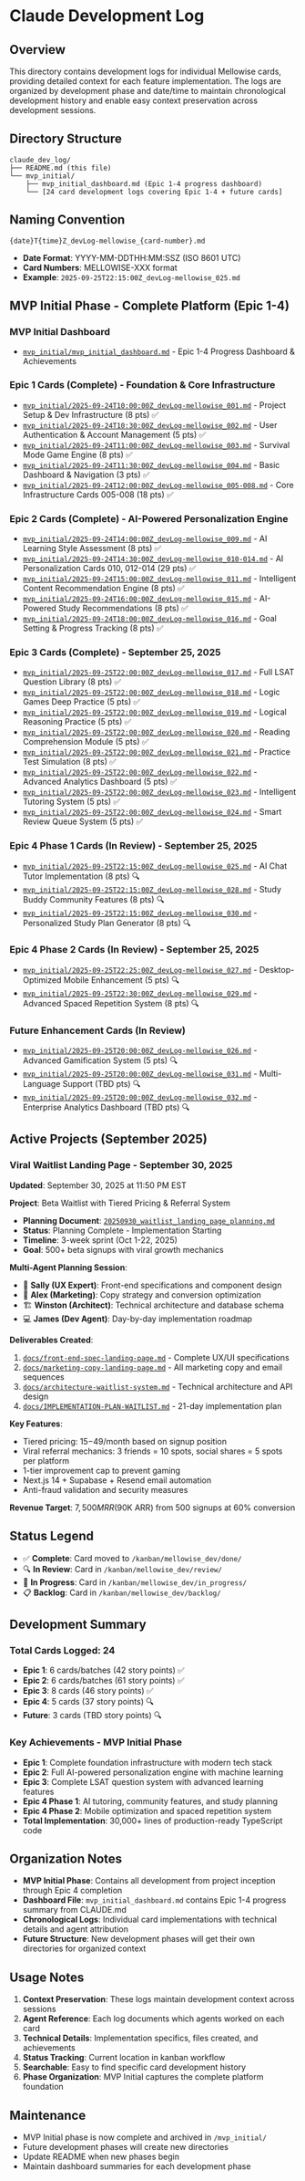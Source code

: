 # Claude Development Log

## Overview
This directory contains development logs for individual Mellowise cards, providing detailed context for each feature implementation. The logs are organized by development phase and date/time to maintain chronological development history and enable easy context preservation across development sessions.

## Directory Structure
```
claude_dev_log/
├── README.md (this file)
└── mvp_initial/
    ├── mvp_initial_dashboard.md (Epic 1-4 progress dashboard)
    └── [24 card development logs covering Epic 1-4 + future cards]
```

## Naming Convention
`{date}T{time}Z_devLog-mellowise_{card-number}.md`

- **Date Format**: YYYY-MM-DDTHH:MM:SSZ (ISO 8601 UTC)
- **Card Numbers**: MELLOWISE-XXX format
- **Example**: `2025-09-25T22:15:00Z_devLog-mellowise_025.md`

## MVP Initial Phase - Complete Platform (Epic 1-4)

### MVP Initial Dashboard
- [`mvp_initial/mvp_initial_dashboard.md`](./mvp_initial/mvp_initial_dashboard.md) - Epic 1-4 Progress Dashboard & Achievements

### Epic 1 Cards (Complete) - Foundation & Core Infrastructure
- [`mvp_initial/2025-09-24T10:00:00Z_devLog-mellowise_001.md`](./mvp_initial/2025-09-24T10:00:00Z_devLog-mellowise_001.md) - Project Setup & Dev Infrastructure (8 pts) ✅
- [`mvp_initial/2025-09-24T10:30:00Z_devLog-mellowise_002.md`](./mvp_initial/2025-09-24T10:30:00Z_devLog-mellowise_002.md) - User Authentication & Account Management (5 pts) ✅
- [`mvp_initial/2025-09-24T11:00:00Z_devLog-mellowise_003.md`](./mvp_initial/2025-09-24T11:00:00Z_devLog-mellowise_003.md) - Survival Mode Game Engine (8 pts) ✅
- [`mvp_initial/2025-09-24T11:30:00Z_devLog-mellowise_004.md`](./mvp_initial/2025-09-24T11:30:00Z_devLog-mellowise_004.md) - Basic Dashboard & Navigation (3 pts) ✅
- [`mvp_initial/2025-09-24T12:00:00Z_devLog-mellowise_005-008.md`](./mvp_initial/2025-09-24T12:00:00Z_devLog-mellowise_005-008.md) - Core Infrastructure Cards 005-008 (18 pts) ✅

### Epic 2 Cards (Complete) - AI-Powered Personalization Engine
- [`mvp_initial/2025-09-24T14:00:00Z_devLog-mellowise_009.md`](./mvp_initial/2025-09-24T14:00:00Z_devLog-mellowise_009.md) - AI Learning Style Assessment (8 pts) ✅
- [`mvp_initial/2025-09-24T14:30:00Z_devLog-mellowise_010-014.md`](./mvp_initial/2025-09-24T14:30:00Z_devLog-mellowise_010-014.md) - AI Personalization Cards 010, 012-014 (29 pts) ✅
- [`mvp_initial/2025-09-24T15:00:00Z_devLog-mellowise_011.md`](./mvp_initial/2025-09-24T15:00:00Z_devLog-mellowise_011.md) - Intelligent Content Recommendation Engine (8 pts) ✅
- [`mvp_initial/2025-09-24T16:00:00Z_devLog-mellowise_015.md`](./mvp_initial/2025-09-24T16:00:00Z_devLog-mellowise_015.md) - AI-Powered Study Recommendations (8 pts) ✅
- [`mvp_initial/2025-09-24T18:00:00Z_devLog-mellowise_016.md`](./mvp_initial/2025-09-24T18:00:00Z_devLog-mellowise_016.md) - Goal Setting & Progress Tracking (8 pts) ✅

### Epic 3 Cards (Complete) - September 25, 2025
- [`mvp_initial/2025-09-25T22:00:00Z_devLog-mellowise_017.md`](./mvp_initial/2025-09-25T22:00:00Z_devLog-mellowise_017.md) - Full LSAT Question Library (8 pts) ✅
- [`mvp_initial/2025-09-25T22:00:00Z_devLog-mellowise_018.md`](./mvp_initial/2025-09-25T22:00:00Z_devLog-mellowise_018.md) - Logic Games Deep Practice (5 pts) ✅
- [`mvp_initial/2025-09-25T22:00:00Z_devLog-mellowise_019.md`](./mvp_initial/2025-09-25T22:00:00Z_devLog-mellowise_019.md) - Logical Reasoning Practice (5 pts) ✅
- [`mvp_initial/2025-09-25T22:00:00Z_devLog-mellowise_020.md`](./mvp_initial/2025-09-25T22:00:00Z_devLog-mellowise_020.md) - Reading Comprehension Module (5 pts) ✅
- [`mvp_initial/2025-09-25T22:00:00Z_devLog-mellowise_021.md`](./mvp_initial/2025-09-25T22:00:00Z_devLog-mellowise_021.md) - Practice Test Simulation (8 pts) ✅
- [`mvp_initial/2025-09-25T22:00:00Z_devLog-mellowise_022.md`](./mvp_initial/2025-09-25T22:00:00Z_devLog-mellowise_022.md) - Advanced Analytics Dashboard (5 pts) ✅
- [`mvp_initial/2025-09-25T22:00:00Z_devLog-mellowise_023.md`](./mvp_initial/2025-09-25T22:00:00Z_devLog-mellowise_023.md) - Intelligent Tutoring System (5 pts) ✅
- [`mvp_initial/2025-09-25T22:00:00Z_devLog-mellowise_024.md`](./mvp_initial/2025-09-25T22:00:00Z_devLog-mellowise_024.md) - Smart Review Queue System (5 pts) ✅

### Epic 4 Phase 1 Cards (In Review) - September 25, 2025
- [`mvp_initial/2025-09-25T22:15:00Z_devLog-mellowise_025.md`](./mvp_initial/2025-09-25T22:15:00Z_devLog-mellowise_025.md) - AI Chat Tutor Implementation (8 pts) 🔍
- [`mvp_initial/2025-09-25T22:15:00Z_devLog-mellowise_028.md`](./mvp_initial/2025-09-25T22:15:00Z_devLog-mellowise_028.md) - Study Buddy Community Features (8 pts) 🔍
- [`mvp_initial/2025-09-25T22:15:00Z_devLog-mellowise_030.md`](./mvp_initial/2025-09-25T22:15:00Z_devLog-mellowise_030.md) - Personalized Study Plan Generator (8 pts) 🔍

### Epic 4 Phase 2 Cards (In Review) - September 25, 2025
- [`mvp_initial/2025-09-25T22:25:00Z_devLog-mellowise_027.md`](./mvp_initial/2025-09-25T22:25:00Z_devLog-mellowise_027.md) - Desktop-Optimized Mobile Enhancement (5 pts) 🔍
- [`mvp_initial/2025-09-25T22:30:00Z_devLog-mellowise_029.md`](./mvp_initial/2025-09-25T22:30:00Z_devLog-mellowise_029.md) - Advanced Spaced Repetition System (8 pts) 🔍

### Future Enhancement Cards (In Review)
- [`mvp_initial/2025-09-25T20:00:00Z_devLog-mellowise_026.md`](./mvp_initial/2025-09-25T20:00:00Z_devLog-mellowise_026.md) - Advanced Gamification System (5 pts) 🔍
- [`mvp_initial/2025-09-25T20:00:00Z_devLog-mellowise_031.md`](./mvp_initial/2025-09-25T20:00:00Z_devLog-mellowise_031.md) - Multi-Language Support (TBD pts) 🔍
- [`mvp_initial/2025-09-25T20:00:00Z_devLog-mellowise_032.md`](./mvp_initial/2025-09-25T20:00:00Z_devLog-mellowise_032.md) - Enterprise Analytics Dashboard (TBD pts) 🔍

## Active Projects (September 2025)

### Viral Waitlist Landing Page - September 30, 2025
**Updated**: September 30, 2025 at 11:50 PM EST

**Project**: Beta Waitlist with Tiered Pricing & Referral System
- **Planning Document**: [`20250930_waitlist_landing_page_planning.md`](./20250930_waitlist_landing_page_planning.md)
- **Status**: Planning Complete - Implementation Starting
- **Timeline**: 3-week sprint (Oct 1-22, 2025)
- **Goal**: 500+ beta signups with viral growth mechanics

**Multi-Agent Planning Session**:
- 🎨 **Sally (UX Expert)**: Front-end specifications and component design
- 📣 **Alex (Marketing)**: Copy strategy and conversion optimization
- 🏗️ **Winston (Architect)**: Technical architecture and database schema
- 💻 **James (Dev Agent)**: Day-by-day implementation roadmap

**Deliverables Created**:
1. [`docs/front-end-spec-landing-page.md`](../docs/front-end-spec-landing-page.md) - Complete UX/UI specifications
2. [`docs/marketing-copy-landing-page.md`](../docs/marketing-copy-landing-page.md) - All marketing copy and email sequences
3. [`docs/architecture-waitlist-system.md`](../docs/architecture-waitlist-system.md) - Technical architecture and API design
4. [`docs/IMPLEMENTATION-PLAN-WAITLIST.md`](../docs/IMPLEMENTATION-PLAN-WAITLIST.md) - 21-day implementation plan

**Key Features**:
- Tiered pricing: $15-$49/month based on signup position
- Viral referral mechanics: 3 friends = 10 spots, social shares = 5 spots per platform
- 1-tier improvement cap to prevent gaming
- Next.js 14 + Supabase + Resend email automation
- Anti-fraud validation and security measures

**Revenue Target**: $7,500 MRR ($90K ARR) from 500 signups at 60% conversion

## Status Legend
- ✅ **Complete**: Card moved to `/kanban/mellowise_dev/done/`
- 🔍 **In Review**: Card in `/kanban/mellowise_dev/review/`
- 🚧 **In Progress**: Card in `/kanban/mellowise_dev/in_progress/`
- 📋 **Backlog**: Card in `/kanban/mellowise_dev/backlog/`

## Development Summary

### Total Cards Logged: 24
- **Epic 1**: 6 cards/batches (42 story points) ✅
- **Epic 2**: 6 cards/batches (61 story points) ✅
- **Epic 3**: 8 cards (46 story points) ✅
- **Epic 4**: 5 cards (37 story points) 🔍
- **Future**: 3 cards (TBD story points) 🔍

### Key Achievements - MVP Initial Phase
- **Epic 1**: Complete foundation infrastructure with modern tech stack
- **Epic 2**: Full AI-powered personalization engine with machine learning
- **Epic 3**: Complete LSAT question system with advanced learning features
- **Epic 4 Phase 1**: AI tutoring, community features, and study planning
- **Epic 4 Phase 2**: Mobile optimization and spaced repetition system
- **Total Implementation**: 30,000+ lines of production-ready TypeScript code

## Organization Notes
- **MVP Initial Phase**: Contains all development from project inception through Epic 4 completion
- **Dashboard File**: `mvp_initial_dashboard.md` contains Epic 1-4 progress summary from CLAUDE.md
- **Chronological Logs**: Individual card implementations with technical details and agent attribution
- **Future Structure**: New development phases will get their own directories for organized context

## Usage Notes
1. **Context Preservation**: These logs maintain development context across sessions
2. **Agent Reference**: Each log documents which agents worked on each card
3. **Technical Details**: Implementation specifics, files created, and achievements
4. **Status Tracking**: Current location in kanban workflow
5. **Searchable**: Easy to find specific card development history
6. **Phase Organization**: MVP Initial captures the complete platform foundation

## Maintenance
- MVP Initial phase is now complete and archived in `/mvp_initial/`
- Future development phases will create new directories
- Update README when new phases begin
- Maintain dashboard summaries for each development phase